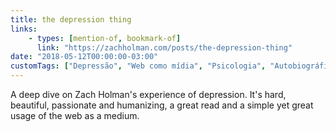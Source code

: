 ```yaml
---
title: the depression thing
links:
    - types: [mention-of, bookmark-of]
      link: "https://zachholman.com/posts/the-depression-thing"
date: "2018-05-12T00:00:00-03:00"
customTags: ["Depressão", "Web como mídia", "Psicologia", "Autobiográfico"]
---
```


A deep dive on Zach Holman's experience of depression. It's hard, beautiful, passionate and humanizing, a great read and a simple yet great usage of the web as a medium.

